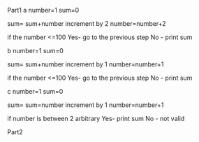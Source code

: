 Part1 
a 
number=1
sum=0

sum= sum+number 
increment by 2
number=number+2

if the number <=100
Yes- go to the previous step
No - print sum 

b
number=1
sum=0

sum= sum+number
increment by 1
number=number+1

if the number <=100
Yes- go to the previous step
No - print sum 

c
number=1 
sum=0

sum= sum=number
increment by 1
number=number+1

if number is between 2 arbitrary 
Yes- print sum
No - not valid 

Part2

